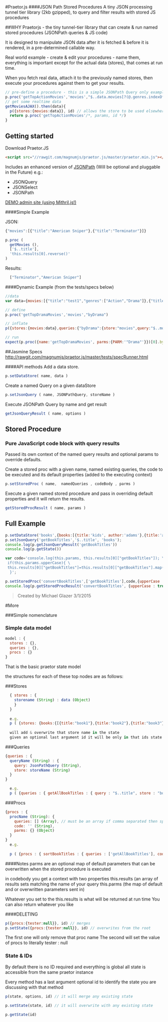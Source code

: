 <img align="right" src="https://cloud.githubusercontent.com/assets/6472507/6443569/c255e31a-c0c5-11e4-9818-6423d7db04bb.png" style=" background:no-repeat;background-position: right top;display:block;position:absolute;top:0;left:0;width: 00%;height:100%;opacity: 0.2;z-index: -1;" />
#Praetor.js 
####JSON Path Stored Procedures
A tiny JSON processing tunnel tier library (2kb gzipped), to query and filter results with stored JS procedures

##WHY
Praetorjs - the tiny tunnel-tier library that can create & run named stored procedures (JSONPath queries & JS code)

It is designed to manipulate JSON data after it is fetched & before it is rendered, in a pre-determined callable way.

Real world example - create & edit your procedures - name them, everything is important except for the actual data (stores), that comes at run time.

When you fetch real data, attach it to the previously named stores, then execute your procedures against them to get your results.

```javascript
// pre-define a procedure - this is a simple JSONPath Query only example - no JS code or parms
p.proc('getTopActionMovies','movies',"$..data.movies[?(@.genres.indexOf('Action')>-1)]",/* code, parms, id */)
// get some realtime data
getMoviesAJAX().then(data){
  p({stores:{movies:data}}, id) // allows the store to be used elsewhere by other praetors
  return p.proc('getTopActionMovies'/*, params, id */)
}
```
## Getting started

Download Praetor.JS
```html
<script src="//rawgit.com/magnumjs/praetor.js/master/praetor.min.js"></script>
```

Includes an enhanced version of [JSONPath](http://goessner.net/articles/JsonPath/)
(Will be optional and pluggable in the Future) e.g.:
- JSONQuery
- JSONSelect
- JSONPath

[DEMO admin site (using Mithril.js!)](https://magnumjs.github.io/praetor.js)

####Simple Example

JSON:
```javascript
{"movies":[{"title":"American Sniper"},{"title":"Terminator"}]}
```

```javascript
p.proc (
  getMovies (),
  ['$..title'],
  'this.results[0].reverse()'
)
```

Results:
```javascript
  ["Terminator","American Sniper"]
```

####Dynamic Example (from the tests/specs below)

```javascript
//data 
var data={movies:[{"title":"test1","genres":["Action","Drama"]},{"title":"test3","genres":["Comedy"]},{"title":"test2","genres":["Romance","Drama"]}]}

// define
p.proc('getTopDramaMovies','movies',"byDrama")

// inflate
p({stores:{movies:data},queries:{"byDrama":{store:"movies",query:"$..movies[?(@.genres.indexOf(PARM)>-1)]"}}}) // allows the store to be used elsewhere by other praetors

// run
expect(p.proc({name:'getTopDramaMovies', parms:{PARM:'"Drama"'}})[0].byDrama.length).toEqual(2)
```

##Jasmine Specs
http://rawgit.com/magnumjs/praetor.js/master/tests/specRunner.html

####API methods
Add a data store.
```javascript
p.setDataStore( name, data )
```

Create a named Query on a given dataStore
```javascript
p.setJsonQuery ( name, JSONPathQuery, storeName )
```

Execute JSONPath Query by name and get result
```javascript
getJsonQueryResult ( name, options )
```

## Stored Procedure

### Pure JavaScript code block with query results

Passed its own context of the named query results and optional params to override defaults.

Create a stored proc with a given name, named existing queries, the code to be executed and its default properties (added to the executing context)
```javascript
p.setStoredProc ( name,  namedQueries , codeBody , parms )
```

Execute a given named stored procedure and pass in overriding default properties and it will return the results.
```javascript
getStoredProcResult ( name, params )
```


## Full Example

```javascript
p.setDataStore('books',{books:[{title:'kids', author:'adams'},{title:'action', author:'johns'}]});
p.setJsonQuery('getBookTitles','$..title', 'books');
console.log(p.getJsonQueryResult('getBookTitles'))
console.log(p.getState())

var code='console.log(this.params, this.results[0]["getBookTitles"]); \
 if(this.params.upperCase){ \
 this.results[0]["getBookTitles"]=this.results[0]["getBookTitles"].map(function(x) { return x.toUpperCase(); }); \
  }';

p.setStoredProc('convertBookTitles',['getBookTitles'],code,{upperCase : false})
console.log(p.getStoredProcResult('convertBookTitles', {upperCase : true })[0]['getBookTitles'])
```

> Created by Michael Glazer 3/1/2015

#More

###Simple nomenclature

### Simple data model

```javascript
model : {
  stores : {},
  queries : {},
  procs : {}
}
```

That is the basic praetor state model

the structures for each of these top nodes are as follows:

###Stores
```javascript
  { stores : {
    storename (String) : data (Object)
    } 
  }
  
  e.g. 
  p ( {stores: {books:{[{title:"book1"},{title:"book2"},{title:"book3"}]} } }  /*, id */ )
  
  will add & overwrite that store name in the state
  given an optional last argument id it will be only in that ids state map

```
###Queries
```javascript
{queries : { 
  queryName (String) : {
    query: JsonPathQuery (String),
    store: storeName (String)
  }
}

  e.g.
  p ( {queries : { getAllBookTitles : { query : "$..title", store : "books" }} )
```

###Procs
```javascript
{procs : {
  procName (String): {
    queries: [] (Array), // must be an array if comma separated then split
    code: '' (String),
    parms: {} (Object)
  }
} 
  e.g.
  
  p ( {procs : { sortBookTitles : { queries : ['getAllBookTitles'], code : "this.results[0]['getAllBookTitles'].reverse()", parms: {} }} )
```
####Notes
parms are an optional map of default parameters that can be overwritten when the stored procedure is executed

in codebody you get a context with two properties
this.results (an array of results sets matching the name of your query
this.parms (the map of default and or overwritten parameters sent in)

Whatever you set to the this.results is what will be returned at run time
You can also return whatever you like

####DELETING
```javascript
p({procs:{tester:null}}, id) // merges
p.setState({procs:{tester:null}}, id) // overwrites from the root
```
The first one will only remove that proc name
The second will set the value of procs to literally tester : null

### State & IDs

By default there is no ID required and everything is global all state is accessible from the same praetor instance

Every method has a last argument optional id to identify the state you are discussing with that method
```javascript
p(state, options, id) // it will merge any existing state

p.setState(state, id) // it will overwrite with any existing state

p.getState(id)
```

